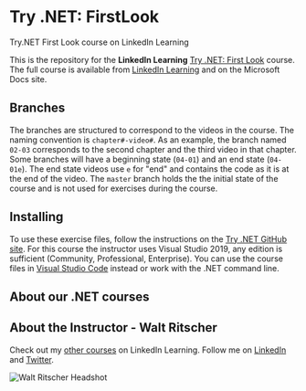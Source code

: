 # Try .NET: FirstLook

Try.NET First Look course on LinkedIn Learning

This is the repository for the **LinkedIn Learning**  [Try .NET: First Look](#) course. The full course is available from [LinkedIn Learning](https://linkedin.com/learning) and on the Microsoft Docs site.

## Branches

The branches are structured to correspond to the videos in the course. The naming convention is `chapter#-video#`. As an example, the branch named `02-03` corresponds to the second chapter and the third video in that chapter.
Some branches will have a beginning state (`04-01`) and an end state (`04-01e`). The end state videos use `e` for "end" and contains the code as it is at the end of the video. The `master` branch holds the the initial state of the course and is not used for exercises during the course.

## Installing
To use these exercise files, follow the instructions on the [Try .NET GitHub site](https://github.com/dotnet/try). For this course the instructor uses Visual Studio 2019, any edition is sufficient (Community, Professional, Enterprise).  You can use the course files in [Visual Studio Code](https://code.visualstudio.com/) instead or work with the .NET command line.

## About our .NET courses

## About the Instructor - Walt Ritscher
Check out my [other courses](https://www.linkedin.com/learning/instructors/walt-ritscher) on LinkedIn Learning.  Follow me on [LinkedIn](https://www.linkedin.com/in/waltritscher/?trk=lil_course) and [Twitter](https://twitter.com/waltritscher). 

![Walt Ritscher Headshot](https://media.licdn.com/dms/image/C4D03AQE8tjxoESjxoQ/profile-displayphoto-shrink_200_200/0?e=1565222400&v=beta&t=oAmWUfn9yWtXZdxPtUdvXvycgCNhNpN6IpsFrYo6mTo)